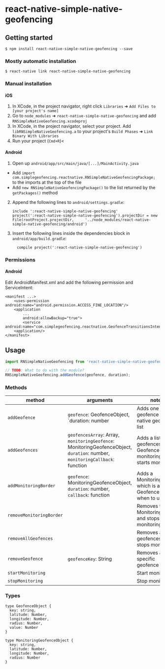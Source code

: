 
# react-native-simple-native-geofencing

## Getting started

`$ npm install react-native-simple-native-geofencing --save`

### Mostly automatic installation

`$ react-native link react-native-simple-native-geofencing`

### Manual installation


#### iOS

1. In XCode, in the project navigator, right click `Libraries` ➜ `Add Files to [your project's name]`
2. Go to `node_modules` ➜ `react-native-simple-native-geofencing` and add `RNSimpleNativeGeofencing.xcodeproj`
3. In XCode, in the project navigator, select your project. Add `libRNSimpleNativeGeofencing.a` to your project's `Build Phases` ➜ `Link Binary With Libraries`
4. Run your project (`Cmd+R`)<

#### Android

1. Open up `android/app/src/main/java/[...]/MainActivity.java`
  - Add `import com.simplegeofencing.reactnative.RNSimpleNativeGeofencingPackage;` to the imports at the top of the file
  - Add `new RNSimpleNativeGeofencingPackage()` to the list returned by the `getPackages()` method
2. Append the following lines to `android/settings.gradle`:
  	```
  	include ':react-native-simple-native-geofencing'
  	project(':react-native-simple-native-geofencing').projectDir = new File(rootProject.projectDir, 	'../node_modules/react-native-simple-native-geofencing/android')
  	```
3. Insert the following lines inside the dependencies block in `android/app/build.gradle`:
  	```
      compile project(':react-native-simple-native-geofencing')
  	```
### Permissions
#### Android
Edit AndroidManifest.xml and add the following permission and ServiceIntent:
```
<manifest ...>
    <uses-permission android:name="android.permission.ACCESS_FINE_LOCATION"/>
    <application
        ...
        android:allowBackup="true">
        <service android:name="com.simplegeofencing.reactnative.GeofenceTransitionsIntentService"/>
    <application/>
</manifest>
```

## Usage
```javascript
import RNSimpleNativeGeofencing from 'react-native-simple-native-geofencing';

// TODO: What to do with the module?
RNSimpleNativeGeofencing.addGeofence(geofence, duration);
```
### Methods
| method      | arguments | notes |
| ----------- | ----------- | ----------- |
| `addGeofence` | `geofence`: GeofenceObject, `duration: number | Adds one geofence to the native geofence list |
| `addGeofences` | `geofencesArray`: Array<GeofenceObject>, `monitoringGeofence`: MonitoringGeofenceObject, `duration`: number, `monitoringCallback`: function | Adds a list of geofences, a Geofence for monitoring and starts monitoring |
| `addMonitoringBorder` | `geofence`: MonitoringGeofenceObject, `duration`: number, `callback`: function | Adds a MonitoringBorder which is a Geofence used when to update|
| `removeMonitoringBorder` | | Removes the MonitoringBorder and stops monitoring |
| `removeAllGeofences` |  | Removes all geofences and stops monitoring |
| `removeGeofence` |  `geofenceKey`: String| Removes a specific geofence |
| `startMonitoring` | | Start monitoring |
| `stopMonitoring` | | Stop monitoring |
### Types
```
type GeofenceObject {
  key: string,
  latitude: Number,
  longitude: Number,
  radius: Number,
  value: Number
}
```
```
type MonitoringGeofenceObject {
  key: string,
  latitude: Number,
  longitude: Number,
  radius: Number
}
```
  